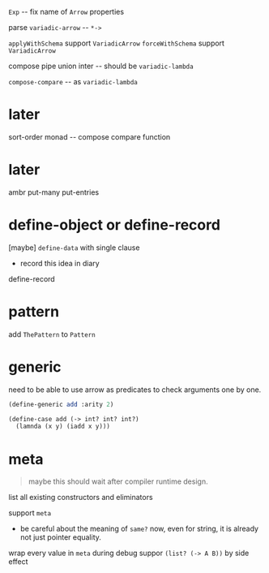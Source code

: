 `Exp` -- fix name of `Arrow` properties

parse `variadic-arrow` -- `*->`

`applyWithSchema` support `VariadicArrow`
`forceWithSchema` support `VariadicArrow`

compose pipe union inter -- should be `variadic-lambda`

`compose-compare` -- as `variadic-lambda`

# later

sort-order monad -- compose compare function

# later

ambr put-many put-entries

# define-object or define-record

[maybe] `define-data` with single clause

- record this idea in diary

define-record

# pattern

add `ThePattern` to `Pattern`

# generic

need to be able to use arrow as predicates to check arguments one by one.

```scheme
(define-generic add :arity 2)

(define-case add (-> int? int? int?)
  (lamnda (x y) (iadd x y)))
```

# meta

> maybe this should wait after compiler runtime design.

list all existing constructors and eliminators

support `meta`

- be careful about the meaning of `same?` now,
  even for string, it is already not just pointer equality.

wrap every value in `meta` during debug
suppor `(list? (-> A B))` by side effect
